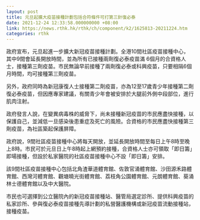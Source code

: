 ```yaml
---
layout: post
title: 元旦起擴大疫苗接種計劃包括合符條件可打第三針復必泰
date: 2021-12-24 12:33:58.000000000 +08:00
link: https://news.rthk.hk/rthk/ch/component/k2/1625813-20211224.htm
categories: rthk
---
```


政府宣布，元旦起進一步擴大新冠疫苗接種計劃。全港10間社區疫苗接種中心，其中9間會延長開放時間，並為所有已接種兩劑復必泰疫苗滿 6個月的合資格人士，接種第三劑疫苗。市民無論早前接種了兩劑復必泰或科興疫苗，只要相隔6個月時間，均可接種第三劑疫苗。

另外，政府同時為新冠康復人士接種第二劑疫苗，亦為12至17歲青少年接種第二劑復必泰疫苗，但因應專家建議，有關青少年會被安排於大腿前外側中段部位，進行肌肉注射。

政府發言人說，在變異病毒株的威脅下，尚未接種新冠疫苗的市民應盡快接種，以保護自己，並減低一旦感染後患重症及死亡的風險。合資格的市民應盡快接種第三劑疫苗，為社區築起保護屏障。

政府說，9間社區疫苗接種中心將每天開放，並延長開放時間至每日上午8時至晚上8時。市民可於元旦日上午8時起上網預約接種，合資格人士亦可領取「即日籌」即場接種，但設於私家醫院的社區疫苗接種中心不設「即日籌」安排。

該9間社區疫苗接種中心包括北角渣華道體育館、佐敦官涌體育館、沙田源禾路體育館、西灣河體育館、觀塘曉光街體育館、荔枝角公園體育館、元朗體育館、葵涌林士德體育館以及中大醫院。

市民也可選擇到公立醫院內的新冠疫苗接種站、醫管局選定診所、提供科興疫苗的私家診所、參與復必泰疫苗接種先導計劃的私營醫護機構或新冠疫苗流動接種站，接種疫苗。
